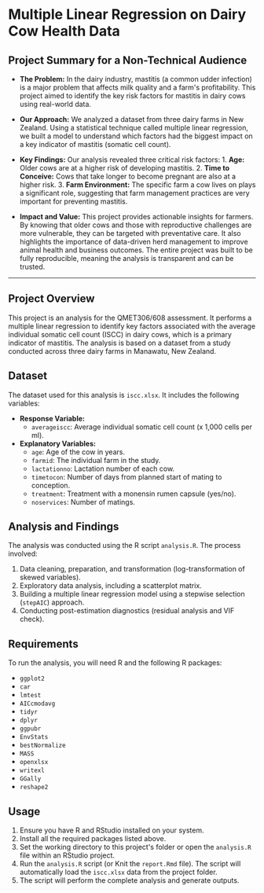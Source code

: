 # Multiple Linear Regression on Dairy Cow Health Data

## Project Summary for a Non-Technical Audience

*    **The Problem:** In the dairy industry, mastitis (a common udder infection) is a major problem that affects milk quality and a farm's profitability. This project aimed to identify the key risk factors for mastitis in dairy cows using real-world data.
     
*   **Our Approach:** We analyzed a dataset from three dairy farms in New Zealand. Using a statistical technique called multiple linear regression, we built a model to understand which factors had the biggest impact on a key indicator of mastitis (somatic cell count).

*    **Key Findings:** Our analysis revealed three critical risk factors:
         1.  **Age:** Older cows are at a higher risk of developing mastitis.
         2.  **Time to Conceive:** Cows that take longer to become pregnant are also at a higher risk.
         3.  **Farm Environment:** The specific farm a cow lives on plays a significant role, suggesting that farm management practices are very important for preventing mastitis.

*   **Impact and Value:** This project provides actionable insights for farmers. By knowing that older cows and those with reproductive challenges are more vulnerable, they can be targeted with preventative care. It also highlights the importance of data-driven herd management to improve animal health and business outcomes. The entire project was built to be fully reproducible, meaning the analysis is transparent and can be trusted.

---

## Project Overview

This project is an analysis for the QMET306/608 assessment. It performs a multiple linear regression to identify key factors associated with the average individual somatic cell count (ISCC) in dairy cows, which is a primary indicator of mastitis. The analysis is based on a dataset from a study conducted across three dairy farms in Manawatu, New Zealand.

## Dataset

The dataset used for this analysis is `iscc.xlsx`. It includes the following variables:

*   **Response Variable:**
    *   `averageiscc`: Average individual somatic cell count (x 1,000 cells per ml).
*   **Explanatory Variables:**
    *   `age`: Age of the cow in years.
    *   `farmid`: The individual farm in the study.
    *   `lactationno`: Lactation number of each cow.
    *   `timetocon`: Number of days from planned start of mating to conception.
    *   `treatment`: Treatment with a monensin rumen capsule (yes/no).
    *   `noservices`: Number of matings.

## Analysis and Findings

The analysis was conducted using the R script `analysis.R`. The process involved:
1.  Data cleaning, preparation, and transformation (log-transformation of skewed variables).
2.  Exploratory data analysis, including a scatterplot matrix.
3.  Building a multiple linear regression model using a stepwise selection (`stepAIC`) approach.
4.  Conducting post-estimation diagnostics (residual analysis and VIF check).

## Requirements

To run the analysis, you will need R and the following R packages:

*   `ggplot2`
*   `car`
*   `lmtest`
*   `AICcmodavg`
*   `tidyr`
*   `dplyr`
*   `ggpubr`
*   `EnvStats`
*   `bestNormalize`
*   `MASS`
*   `openxlsx`
*   `writexl`
*   `GGally`
*   `reshape2`

## Usage

1.  Ensure you have R and RStudio installed on your system.
2.  Install all the required packages listed above.
3.  Set the working directory to this project's folder or open the `analysis.R` file within an RStudio project.
4.  Run the `analysis.R` script (or Knit the `report.Rmd` file). The script will automatically load the `iscc.xlsx` data from the project folder.
5.  The script will perform the complete analysis and generate outputs. 
 
 
